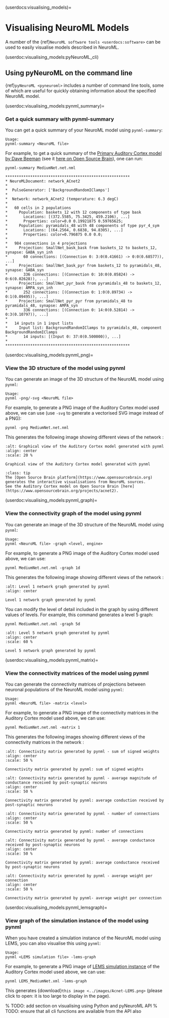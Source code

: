 (userdocs:visualising_models)=
# Visualising NeuroML Models

A number of the {ref}`NeuroML software tools <userdocs:software>` can be used to easily visualise models described in NeuroML.

(userdoc:visualising_models:pyNeuroML_cli)
## Using pyNeuroML on the command line

{ref}`pyNeuroML <pyneuroml>` includes a number of command line tools, some of which are useful for quickly obtaining information about the specified NeuroML model.

(userdoc:visualising_models:pynml_summary)=
### Get a quick summary with pynml-summary

You can get a quick summary of your NeuroML model using `pynml-summary`:

```{code-block} console
Usage:
pynml-summary <NeuroML file>
```

For example, to get a quick summary of the [Primary Auditory Cortex model by Dave Beeman](https://github.com/OpenSourceBrain/ACnet2/blob/master/neuroConstruct/generatedNeuroML2/MediumNet.net.nml) (see it [here on Open Source Brain](https://www.opensourcebrain.org/projects/acnet2)), one can run:
```{code-block} console
pynml-summary MediumNet.net.nml

*******************************************************
* NeuroMLDocument: network_ACnet2
*
*  PulseGenerator: ['BackgroundRandomIClamps']
*
*  Network: network_ACnet2 (temperature: 6.3 degC)
*
*   60 cells in 2 populations
*     Population: baskets_12 with 12 components of type bask
*       Locations: [(372.5585, 75.3425, 459.2106), ...]
*       Properties: color=0.0 0.19921875 0.59765625;
*     Population: pyramidals_48 with 48 components of type pyr_4_sym
*       Locations: [(64.2564, 0.6838, 94.8305), ...]
*       Properties: color=0.796875 0.0 0.0;
*
*   984 connections in 4 projections
*     Projection: SmallNet_bask_bask from baskets_12 to baskets_12, synapse: GABA_syn_inh
*       60 connections: [(Connection 0: 3:0(0.41661) -> 0:0(0.68577)), ...]
*     Projection: SmallNet_bask_pyr from baskets_12 to pyramidals_48, synapse: GABA_syn
*       336 connections: [(Connection 0: 10:0(0.05824) -> 0:6(0.02628)), ...]
*     Projection: SmallNet_pyr_bask from pyramidals_48 to baskets_12, synapse: AMPA_syn_inh
*       252 connections: [(Connection 0: 1:0(0.89734) -> 0:1(0.09495)), ...]
*     Projection: SmallNet_pyr_pyr from pyramidals_48 to pyramidals_48, synapse: AMPA_syn
*       336 connections: [(Connection 0: 14:0(0.52814) -> 0:3(0.10797)), ...]
*
*   14 inputs in 1 input lists
*     Input list: BackgroundRandomIClamps to pyramidals_48, component BackgroundRandomIClamps
*       14 inputs: [(Input 0: 37:0(0.500000)), ...]
*
*******************************************************
```

(userdoc:visualising_models:pynml_png)=
### View the 3D structure of the model using pynml

You can generate an image of the 3D structure of the NeuroML model using `pynml`:

```{code-block} console
Usage:
pynml -png/-svg <NeuroML file>
```

For example, to generate a PNG image of the Auditory Cortex model used above, we can use (use `-svg` to generate a vectorised SVG image instead of a PNG):

```{code-block} console
pynml -png MediumNet.net.nml
```

This generates the following image showing different views of the network :

```{figure} ../images/Acnet-medium.net.png
:alt: Graphical view of the Auditory Cortex model generated with pynml
:align: center
:scale: 20 %

Graphical view of the Auditory Cortex model generated with pynml
```

```{admonition} Open Source Brain uses NeuroML.
:class: tip
The [Open Source Brain platform](https://www.opensourcebrain.org) generates the interactive visualisations from NeuroML sources.
See the Auditory Cortex model on Open Source Brain [here](https://www.opensourcebrain.org/projects/acnet2).
```


(userdoc:visualising_models:pynml_graph)=
### View the connectivity graph of the model using pynml

You can generate an image of the 3D structure of the NeuroML model using `pynml`:

```{code-block} console
Usage:
pynml <NeuroML file> -graph <level, engine> 
```

For example, to generate a PNG image of the Auditory Cortex model used above, we can use:

```{code-block} console
pynml MediumNet.net.nml -graph 1d
```

This generates the following image showing different views of the network :

```{figure} ../images/Acnet-medium-graph-level1.png
:alt: Level 1 network graph generated by pynml
:align: center

Level 1 network graph generated by pynml
```

You can modify the level of detail included in the graph by using different values of levels.
For example, this command generates a level 5 graph:

```{code-block} console
pynml MediumNet.net.nml -graph 5d
```

```{figure} ../images/Acnet-medium-graph-level5.png
:alt: Level 5 network graph generated by pynml
:align: center
:scale: 60 %

Level 5 network graph generated by pynml
```

(userdoc:visualising_models:pynml_matrix)=
### View the connectivity matrices of the model using pynml

You can generate the connectivity matrices of projections between neuronal populations of the NeuroML model using `pynml`:

```{code-block} console
Usage:
pynml <NeuroML file> -matrix <level>
```

For example, to generate a PNG image of the connectivity matrices in the Auditory Cortex model used above, we can use:

```{code-block} console
pynml MediumNet.net.nml -matrix 1
```

This generates the following images showing different views of the connectivity matrices in the network :

```{figure} ../images/Acnet-matrix-1.png
:alt: Connectivity matrix generated by pynml - sum of signed weights
:align: center
:scale: 50 %

Connectivity matrix generated by pynml: sum of signed weights
```

```{figure} ../images/Acnet-matrix-2.png
:alt: Connectivity matrix generated by pynml - average magnitude of conductance received by post-synaptic neurons
:align: center
:scale: 50 %

Connectivity matrix generated by pynml: average conduction received by post-synaptic neurons
```

```{figure} ../images/Acnet-matrix-3.png
:alt: Connectivity matrix generated by pynml - number of connections
:align: center
:scale: 50 %

Connectivity matrix generated by pynml: number of connections
```

```{figure} ../images/Acnet-matrix-4.png
:alt: Connectivity matrix generated by pynml - average conductance received by post-synaptic neurons
:align: center
:scale: 50 %

Connectivity matrix generated by pynml: average conductance received by post-synaptic neurons
```

```{figure} ../images/Acnet-matrix-5.png
:alt: Connectivity matrix generated by pynml - average weight per connection
:align: center
:scale: 50 %

Connectivity matrix generated by pynml- average weight per connection
```

(userdoc:visualising_models:pynml_lemsgraph)=
### View graph of the simulation instance of the model using pynml

When you have created a simulation instance of the NeuroML model using LEMS, you can also visualise this using `pynml`:

```{code-block} console
Usage:
pynml <LEMS simulation file> -lems-graph
```

For example, to generate a PNG image of [LEMS simulation instance](https://github.com/OpenSourceBrain/ACnet2/blob/master/neuroConstruct/generatedNeuroML2/LEMS_MediumNet.xml) of the Auditory Cortex model used above, we can use:

```{code-block} console
pynml LEMS_MediumNet.xml -lems-graph
```

This generates {download}`this image <../images/Acnet-LEMS.png>` (please click to open: it is too large to display in the page).


% TODO: add section on visualising using Python and pyNeuroML API
% TODO: ensure that all cli functions are available from the API also
